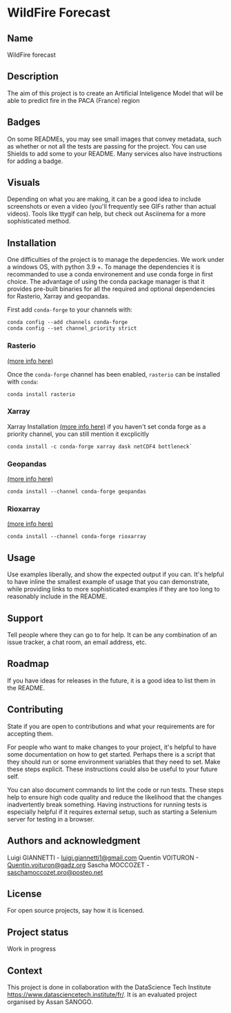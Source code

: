 # WildFire Forecast

## Name
WildFire forecast

## Description
The aim of this project is to create an Artificial Inteligence Model that will be able to predict fire in the PACA (France) region

## Badges
On some READMEs, you may see small images that convey metadata, such as whether or not all the tests are passing for the project. You can use Shields to add some to your README. Many services also have instructions for adding a badge.

## Visuals
Depending on what you are making, it can be a good idea to include screenshots or even a video (you'll frequently see GIFs rather than actual videos). Tools like ttygif can help, but check out Asciinema for a more sophisticated method.

## Installation
One difficulties of the project is to manage the depedencies. We work under a windows OS, with python 3.9 +.
To manage the dependencies it is recommanded to use a conda environement and use conda forge in first choice. The advantage of using the conda package manager is that it provides pre-built binaries for all the required and optional dependencies for Rasterio, Xarray and geopandas.

First add `conda-forge` to your channels with:
```
conda config --add channels conda-forge
conda config --set channel_priority strict
```
### Rasterio 
[(more info here)](https://github.com/conda-forge/rasterio-feedstock#installing-rasterio)


Once the `conda-forge` channel has been enabled, `rasterio` can be installed with `conda`:
```
conda install rasterio
```

### Xarray

Xarray Installation [(more info here)](https://docs.xarray.dev/en/stable/getting-started-guide/installing.html) if you haven't set conda forge as a priority channel, you can still mention it excplicitly
```
conda install -c conda-forge xarray dask netCDF4 bottleneck`
````

### Geopandas
[(more info here)](https://geopandas.org/en/stable/getting_started/install.html)
```
conda install --channel conda-forge geopandas
```

### Rioxarray
[(more info here)](https://github.com/conda-forge/rioxarray-feedstock)
```
conda install --channel conda-forge rioxarray
```


## Usage
Use examples liberally, and show the expected output if you can. It's helpful to have inline the smallest example of usage that you can demonstrate, while providing links to more sophisticated examples if they are too long to reasonably include in the README.

## Support
Tell people where they can go to for help. It can be any combination of an issue tracker, a chat room, an email address, etc.

## Roadmap
If you have ideas for releases in the future, it is a good idea to list them in the README.

## Contributing
State if you are open to contributions and what your requirements are for accepting them.

For people who want to make changes to your project, it's helpful to have some documentation on how to get started. Perhaps there is a script that they should run or some environment variables that they need to set. Make these steps explicit. These instructions could also be useful to your future self.

You can also document commands to lint the code or run tests. These steps help to ensure high code quality and reduce the likelihood that the changes inadvertently break something. Having instructions for running tests is especially helpful if it requires external setup, such as starting a Selenium server for testing in a browser.

## Authors and acknowledgment
Luigi GIANNETTI - luigi.giannetti1@gmail.com
Quentin VOITURON - Quentin.voituron@gadz.org
Sascha MOCCOZET - saschamoccozet.pro@posteo.net

## License
For open source projects, say how it is licensed.

## Project status
Work in progress

## Context
This project is done in collaboration with the DataScience Tech Institute https://www.datasciencetech.institute/fr/. It is an evaluated project organised by Assan SANOGO.
